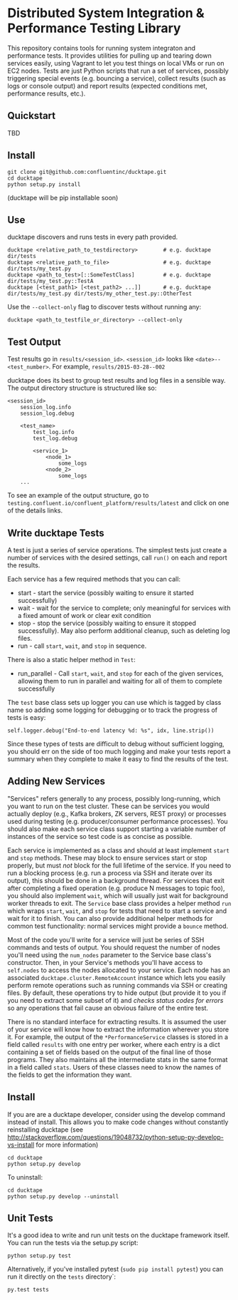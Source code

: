 Distributed System Integration & Performance Testing Library
============================================================

This repository contains tools for running system integraton and performance
tests. It provides utilities for pulling up and tearing down services
easily, using Vagrant to let you test things on local VMs or run on EC2
nodes. Tests are just Python scripts that run a set of services, possibly
triggering special events (e.g. bouncing a service), collect results (such as
logs or console output) and report results (expected conditions met, performance
results, etc.).

Quickstart
----------
TBD

Install
-------

    git clone git@github.com:confluentinc/ducktape.git
    cd ducktape
    python setup.py install
    
(ducktape will be pip installable soon)

Use
---
ducktape discovers and runs tests in every path provided. 

    ducktape <relative_path_to_testdirectory>        # e.g. ducktape dir/tests
    ducktape <relative_path_to_file>                 # e.g. ducktape dir/tests/my_test.py
    ducktape <path_to_test>[::SomeTestClass]         # e.g. ducktape dir/tests/my_test.py::TestA
    ducktape [<test_path1> [<test_path2> ...]]       # e.g. ducktape dir/tests/my_test.py dir/tests/my_other_test.py::OtherTest

Use the `--collect-only` flag to discover tests without running any:

    ducktape <path_to_testfile_or_directory> --collect-only

Test Output
-----------
Test results go in `results/<session_id>`. `<session_id>` looks like `<date>--<test_number>`. For example, `results/2015-03-28--002`

ducktape does its best to group test results and log files in a sensible way. The output directory structure is 
structured like so:

```
<session_id> 
    session_log.info
    session_log.debug
    
    <test_name>
        test_log.info
        test_log.debug
        
        <service_1>
            <node_1>
                some_logs
            <node_2>
                some_logs
    ...
```

To see an example of the output structure, go to `testing.confluent.io/confluent_platform/results/latest` and click on one of the details links.

Write ducktape Tests
-----------------

A test is just a series of service operations. The simplest tests
just create a number of services with the desired settings, call `run()` on each
and report the results.

Each service has a few required methods that you can call:

* start - start the service (possibly waiting to ensure it started successfully)
* wait - wait for the service to complete; only meaningful for services with a
  fixed amount of work or clear exit condition
* stop - stop the service (possibly waiting to ensure it stopped
  successfully). May also perform additional cleanup, such as deleting log
  files.
* run - call `start`, `wait`, and `stop` in sequence.

There is also a static helper method in `Test`:

* run_parallel - Call `start`, `wait`, and `stop` for each of the given
  services, allowing them to run in parallel and waiting for all of them to
  complete successfully

The `test` base class sets up logger you can use which is tagged by class name
so adding some logging for debugging or to track the progress of tests is easy:

    self.logger.debug("End-to-end latency %d: %s", idx, line.strip())

Since these types of tests are difficult to debug without sufficient logging,
you should err on the side of too much logging and make your tests report a
summary when they complete to make it easy to find the results of the test.

Adding New Services
-------------------

"Services" refers generally to any process, possibly long-running, which you
want to run on the test cluster. These can be services you would actually deploy
(e.g., Kafka brokers, ZK servers, REST proxy) or processes used during testing
(e.g. producer/consumer performance processes). You should also make each
service class support starting a variable number of instances of the service so
test code is as concise as possible.

Each service is implemented as a class and should at least implement `start` and
`stop` methods. These may block to ensure services start or stop properly, but
must *not* block for the full lifetime of the service. If you need to run a
blocking process (e.g. run a process via SSH and iterate over its output), this
should be done in a background thread. For services that exit after completing a
fixed operation (e.g. produce N messages to topic foo), you should also
implement `wait`, which will usually just wait for background worker threads to
exit. The `Service` base class provides a helper method `run` which wraps
`start`, `wait`, and `stop` for tests that need to start a service and wait for
it to finish. You can also provide additional helper methods for common test
functionality: normal services might provide a `bounce` method.

Most of the code you'll write for a service will just be series of SSH commands
and tests of output. You should request the number of nodes you'll need using
the `num_nodes` parameter to the Service base class's constructor. Then, in your
Service's methods you'll have access to `self.nodes` to access the nodes
allocated to your service. Each node has an associated
`ducktape.cluster.RemoteAccount` instance which lets you easily perform remote
operations such as running commands via SSH or creating files. By default, these
operations try to hide output (but provide it to you if you need to extract
some subset of it) and *checks status codes for errors* so any operations that
fail cause an obvious failure of the entire test.

There is no standard interface for extracting results. It is assumed the user of
your service will know how to extract the information wherever you store it. For
example, the output of the `*PerformanceService` classes is stored in a field
called `results` with one entry per worker, where each entry is a dict
containing a set of fields based on the output of the final line of those
programs. They also maintains all the intermediate stats in the same format in a
field called `stats`. Users of these classes need to know the names of the
fields to get the information they want.


Install
-------
If you are are a ducktape developer, consider using the develop command instead of install. This allows you to make code changes without constantly reinstalling ducktape (see http://stackoverflow.com/questions/19048732/python-setup-py-develop-vs-install for more information)

    cd ducktape
    python setup.py develop
    
To uninstall:

    cd ducktape
    python setup.py develop --uninstall


Unit Tests
----------

It's a good idea to write and run unit tests on the ducktape framework itself. You can run the tests via the setup.py script:

    python setup.py test

Alternatively, if you've installed pytest (`sudo pip install pytest`) you can run
it directly on the `tests` directory`:

    py.test tests
